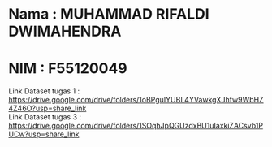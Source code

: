 # Nama	: MUHAMMAD RIFALDI DWIMAHENDRA  
# NIM	: F55120049  
  
Link Dataset tugas 1	: https://drive.google.com/drive/folders/1oBPguIYUBL4YVawkgXJhfw9WbHZ4Z46O?usp=share_link  
Link Dataset tugas 3	: https://drive.google.com/drive/folders/1SOqhJpQGUzdxBU1uIaxkiZACsvb1PUCw?usp=share_link
